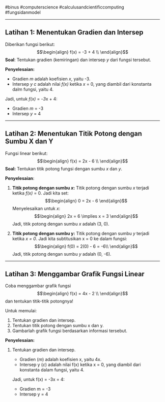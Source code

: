 #binus #computerscience #calculusandcientificcomputing #fungsidanmodel 
___
## Latihan 1: Menentukan Gradien dan Intersep

Diberikan  fungsi berikut:$$\begin{align}
f(x) = -3 + 4 \\
\end{align}$$
**Soal**: Tentukan gradien (kemiringan) dan intersep *y* dari fungsi tersebut.

**Penyelesaian:**
- Gradien *m* adalah koefisien *x*, yaitu -3.
- Intersep *y c* adalah nilai *f(x)* ketika *x* = 0, yang diambil dari konstanta dalm fungsi, yaitu 4.

Jadi, untuk *f(x)* = -*3*x + 4:
- Gradien *m* = -3
- Intersep *y* = 4
___
## Latihan 2: Menentukan Titik Potong dengan Sumbu X dan Y

Fungsi linear berikut:$$\begin{align}
f(x) = 2x - 6 \\
\end{align}$$
**Soal:** Tentukan titik potong fungsi dengan sumbu *x* dan *y*.

**Penyelesaian**:
1. **Titik potong dengan sumbu *x*:** Titik potong dengan sumbu *x* terjadi ketika *f(x)* = 0. Jadi kita set: $$\begin{align}
0 = 2x - 6
\end{align}$$
	Menyelesaikan untuk *x*: $$\begin{align}
2x = 6 \implies x = 3
\end{align}$$
	Jadi, titik potong dengan sumbu *x* adalah (3, 0).
	
2. **Titik potong dengan sumbu y:** Titik potong dengan sumbu *y* terjadi ketika *x = 0*. Jadi kita subtitusikan x = 0 ke dalam fungsi: $$\begin{align}
f(0) = 2(0) - 6 = -6\\
\end{align}$$
	Jadi, titik potong dengan sumbu *y* adalah (0, -6).
---
## Latihan 3: Menggambar Grafik Fungsi Linear

Coba menggambar grafik fungsi $$\begin{align}
f(x) = 4x - 2 \\
\end{align}$$dan tentukan titik-titik potongnya!

Untuk memulai:
1. Tentukan gradien dan intersep.
2. Tentukan titik potong dengan sumbu x dan y.
3. Gambarlah grafik fungsi berdasarkan informasi tersebut.

**Penyelesaian:**
1. Tentukan gradien dan intersep.
	- Gradien (*m*) adalah koefisien x, yaitu 4x.
	- Intersep y (*c*) adalah nilai f(x) ketika x = 0, yang diambil dari konstanta dalam fungsi, yaitu 4.

	Jadi, untuk f(x) = -3x = 4:
	- Gradien m = -3
	- Intersep y = 4


	